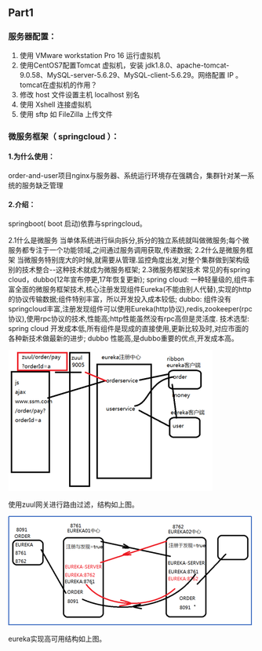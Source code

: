 ## Part1



### 服务器配置：

1. 使用 VMware workstation Pro 16 运行虚拟机
2. 使用CentOS7配置Tomcat 虚拟机，安装 jdk1.8.0、apache-tomcat-9.0.58、MySQL-server-5.6.29、MySQL-client-5.6.29。网络配置 IP 。tomcat在虚拟机的作用？
3. 修改 host 文件设置主机 localhost 别名
4. 使用 Xshell 连接虚拟机
5. 使用 sftp 如 FileZilla 上传文件

### 微服务框架（ springcloud ）：

#### 1.为什么使用：

order-and-user项目nginx与服务器、系统运行环境存在强耦合，集群针对某一系统的服务缺乏管理

#### 2.介绍：

springboot( boot 启动)依靠与springcloud。

2.1什么是微服务
当单体系统进行纵向拆分,拆分的独立系统就叫做微服务;每个微服务都专注于一个功能领域,之间通过服务调用获取,传递数据;
2.2什么是微服务框架
当微服务特别庞大的时候,就需要从管理.监控角度出发,对整个集群做到架构级别的技术整合--这种技术就成为微服务框架;
2.3微服务框架技术
常见的有spring cloud，dubbo(12年宣布停更,17年恢复更新);
spring cloud: 一种轻量级的,组件丰富全面的微服务框架技术,核心注册发现组件Eureka(不能由别人代替),实现的http的协议传输数据;组件特别丰富，所以开发投入成本较低;
dubbo: 组件没有springcloud丰富,注册发现组件可以使用Eureka(http协议),redis,zookeeper(rpc协议),使用rpc协议的技术,性能高;http性能虽然没有rpc高但是灵活度.
技术选型: spring cloud 开发成本低,所有组件是现成的直接使用,更新比较及时,对应市面的各种新技术做最新的进步;
dubbo 性能高,是dubbo重要的优点,开发成本高。



![image-20240604211226559](figs/Part1/zuul-eureka.png)

使用zuul网关进行路由过滤，结构如上图。

![image-20240604214857983](figs/Part1/eureka高可用集群.png)

eureka实现高可用结构如上图。

